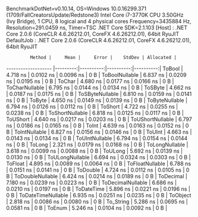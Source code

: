 
BenchmarkDotNet=v0.10.14, OS=Windows 10.0.16299.371 (1709/FallCreatorsUpdate/Redstone3)
Intel Core i7-3770K CPU 3.50GHz (Ivy Bridge), 1 CPU, 8 logical and 4 physical cores
Frequency=3435884 Hz, Resolution=291.0459 ns, Timer=TSC
.NET Core SDK=2.1.103
  [Host]     : .NET Core 2.0.6 (CoreCLR 4.6.26212.01, CoreFX 4.6.26212.01), 64bit RyuJIT
  DefaultJob : .NET Core 2.0.6 (CoreCLR 4.6.26212.01, CoreFX 4.6.26212.01), 64bit RyuJIT


             Method |     Mean |     Error |    StdDev | Allocated |
------------------- |---------:|----------:|----------:|----------:|
             ToBool | 4.718 ns | 0.0102 ns | 0.0096 ns |       0 B |
     ToBoolNullable | 6.837 ns | 0.0209 ns | 0.0195 ns |       0 B |
             ToChar | 4.680 ns | 0.0177 ns | 0.0166 ns |       0 B |
     ToCharNullable | 6.795 ns | 0.0144 ns | 0.0134 ns |       0 B |
            ToSByte | 4.662 ns | 0.0187 ns | 0.0175 ns |       0 B |
    ToSByteNullable | 6.810 ns | 0.0159 ns | 0.0141 ns |       0 B |
             ToByte | 4.650 ns | 0.0149 ns | 0.0139 ns |       0 B |
     ToByteNullable | 6.794 ns | 0.0126 ns | 0.0112 ns |       0 B |
            ToShort | 4.722 ns | 0.0255 ns | 0.0238 ns |       0 B |
    ToShortNullable | 6.818 ns | 0.0125 ns | 0.0117 ns |       0 B |
           ToUShort | 4.640 ns | 0.0217 ns | 0.0203 ns |       0 B |
   ToUShortNullable | 6.797 ns | 0.0186 ns | 0.0165 ns |       0 B |
              ToInt | 4.639 ns | 0.0163 ns | 0.0152 ns |       0 B |
      ToIntNullable | 6.827 ns | 0.0156 ns | 0.0146 ns |       0 B |
             ToUInt | 4.663 ns | 0.0143 ns | 0.0134 ns |       0 B |
     ToUIntNullable | 6.794 ns | 0.0154 ns | 0.0144 ns |       0 B |
             ToLong | 2.321 ns | 0.0179 ns | 0.0168 ns |       0 B |
     ToLongNullable | 3.618 ns | 0.0099 ns | 0.0088 ns |       0 B |
            ToULong | 5.692 ns | 0.0139 ns | 0.0130 ns |       0 B |
    ToULongNullable | 6.694 ns | 0.0324 ns | 0.0303 ns |       0 B |
            ToFloat | 4.895 ns | 0.0089 ns | 0.0064 ns |       0 B |
    ToFloatNullable | 6.788 ns | 0.0151 ns | 0.0141 ns |       0 B |
           ToDouble | 4.724 ns | 0.0112 ns | 0.0105 ns |       0 B |
   ToDoubleNullable | 6.424 ns | 0.0214 ns | 0.0189 ns |       0 B |
          ToDecimal | 7.180 ns | 0.0239 ns | 0.0223 ns |       0 B |
  ToDecimalNullable | 6.686 ns | 0.0210 ns | 0.0197 ns |       0 B |
         ToDateTime | 5.896 ns | 0.0221 ns | 0.0196 ns |       0 B |
 ToDateTimeNullable | 6.935 ns | 0.0251 ns | 0.0235 ns |       0 B |
           ToObject | 2.818 ns | 0.0086 ns | 0.0080 ns |       0 B |
          To_String | 5.286 ns | 0.0695 ns | 0.0581 ns |       0 B |
             ToEnum | 5.246 ns | 0.0104 ns | 0.0092 ns |       0 B |
